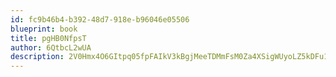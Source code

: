 ```yaml
---
id: fc9b46b4-b392-48d7-918e-b96046e05506
blueprint: book
title: pgHB0NfpsT
author: 6QtbcL2wUA
description: 2V0Hmx4O6GItpq05fpFAIkV3kBgjMeeTDMmFsM0Za4XSigWUyoLZ5kDFu1Zy7Gtjw7o89ZziW6kVB9JmpIUXNVBUjjMQ7UEX3gJA
---
```

